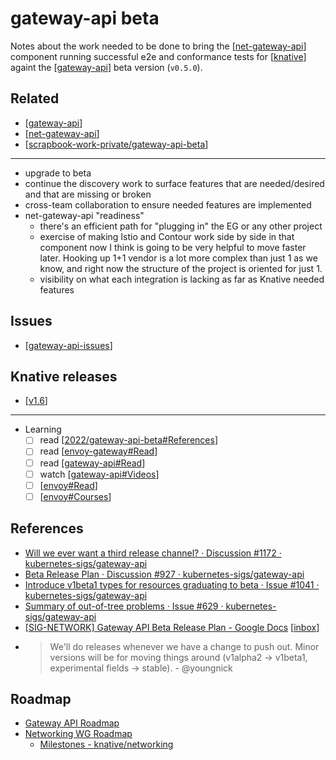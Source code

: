 # gateway-api beta
Notes about the work needed to be done to bring the [[net-gateway-api]] component running successful e2e and conformance tests for [[knative]] againt the [[gateway-api]] beta version (`v0.5.0`).
## Related
- [[gateway-api]]
- [[net-gateway-api]]
- [[scrapbook-work-private/gateway-api-beta]]
---
- upgrade to beta
- continue the discovery work to surface features that are needed/desired and that are missing or broken
- cross-team collaboration to ensure needed features are implemented
- net-gateway-api "readiness"
  - there's an efficient path for "plugging in" the EG or any other project
  - exercise of making Istio and Contour work side by side in that component now I think is going to be very helpful to move faster later. Hooking up 1+1 vendor is a lot more complex than just 1 as we know, and right now the structure of the project is oriented for just 1.
  - visibility on what each integration is lacking as far as Knative needed features


## Issues
- [[gateway-api-issues]]
## Knative releases
- [[v1.6]]

---
- Learning
  - [ ] read [[2022/gateway-api-beta#References]]
  - [ ] read [[envoy-gateway#Read]]
  - [ ] read [[gateway-api#Read]]
  - [ ] watch [[gateway-api#Videos]]
  - [ ] [[envoy#Read]]
  - [ ] [[envoy#Courses]]

## References
- [Will we ever want a third release channel? · Discussion #1172 · kubernetes-sigs/gateway-api](https://github.com/kubernetes-sigs/gateway-api/discussions/1172)
- [Beta Release Plan · Discussion #927 · kubernetes-sigs/gateway-api](https://github.com/kubernetes-sigs/gateway-api/discussions/927)
- [Introduce v1beta1 types for resources graduating to beta · Issue #1041 · kubernetes-sigs/gateway-api](https://github.com/kubernetes-sigs/gateway-api/issues/1041)
- [Summary of out-of-tree problems · Issue #629 · kubernetes-sigs/gateway-api](https://github.com/kubernetes-sigs/gateway-api/issues/629)
- [\[SIG-NETWORK\] Gateway API Beta Release Plan - Google Docs](https://docs.google.com/document/d/1F3dcs_J8Y6GVlfMGjRtom5ljovnKa_MMIC34GJxUdBs/edit) [[inbox]]
- > We'll do releases whenever we have a change to push out. Minor versions will be for moving things around (v1alpha2 -> v1beta1, experimental fields -> stable). - @youngnick

## Roadmap
- [Gateway API Roadmap](https://github.com/orgs/knative-sandbox/projects/10/views/1)
- [Networking WG Roadmap](https://github.com/orgs/knative/projects/32)
  - [Milestones - knative/networking](https://github.com/knative/networking/milestones)

[//begin]: # "Autogenerated link references for markdown compatibility"
[net-gateway-api]: ../../knative/net-gateway-api.md "net-gateway-api"
[knative]: ../../learning/knative.md "knative"
[gateway-api]: ../../kubernetes/gateway-api.md "Kubernetes Gateway API"
[scrapbook-work-private/gateway-api-beta]: ../../2022/scrapbook-work-private/gateway-api-beta.md "gateway-api beta"
[gateway-api-issues]: ../../kubernetes/gateway-api-issues.md "Gateway API issues"
[v1.6]: ../../contributions/v1.6.md "v1.6"
[2022/gateway-api-beta#References]: gateway-api-beta.md "gateway-api beta"
[envoy-gateway#Read]: ../../kubernetes/envoy-gateway.md "envoy gateway"
[gateway-api#Read]: ../../kubernetes/gateway-api.md "Kubernetes Gateway API"
[gateway-api#Videos]: ../../kubernetes/gateway-api.md "Kubernetes Gateway API"
[envoy#Read]: ../../learning/envoy.md "envoy"
[envoy#Courses]: ../../learning/envoy.md "envoy"
[inbox]: ../../contributions/inbox.md "inbox"
[//end]: # "Autogenerated link references"